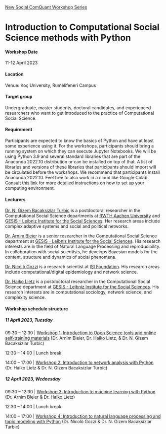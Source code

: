 [New Social ComQuant Workshop Series](https://socialcomquant.ku.edu.tr/intro-to-css-methods-with-python/)

# Introduction to Computational Social Science methods with Python

#### Workshop Date
11-12 April 2023

#### Location
Venue: Koç University, Rumelifeneri Campus

#### Target group
Undergraduate, master students, doctoral candidates, and experienced researchers who want to get introduced to the practice of Computational Social Science.

#### Requirement
Participants are expected to know the basics of Python and have at least some experience using it. For the workshops, participants should bring a running system on which they can execute Jupyter Notebooks. We will be using Python 3.9 and several standard libraries that are part of the Anaconda 2022.10 distribution or can be installed on top of that. A list of libraries and versions of these libraries that participants should import will be circulated before the workshops. We recommend that participants install Anaconda 2022.10. Feel free to also work in a cloud like Google Colab. Consult [this link](https://github.com/gesiscss/css_methods_python/blob/main/a_introduction/1_computing_infrastructure.ipynb) for more detailed instructions on how to set up your computing environment.

#### Lecturers
[Dr. N. Gizem Bacaksizlar Turbic](https://www.gesis.org/en/institute/staff/person/Gizem.BacaksizlarTurbic) is a postdoctoral researcher in the Computational Social Science departments at [RWTH Aachen University](https://cssh.rwth-aachen.de/) and [GESIS - Leibniz Institute for the Social Sciences](https://www.gesis.org/en/institute/departments/computational-social-science). Her research areas include complex adaptive systems and social and political networks.

[Dr. Arnim Bleier](https://www.gesis.org/en/institute/staff/person/arnim.bleier) is a senior researcher in the Computational Social Science department at [GESIS - Leibniz Institute for the Social Sciences](https://www.gesis.org/en/institute/departments/computational-social-science). His research interests are in the field of Natural Language Processing and reproducibility. In collaboration with social scientists, he develops Bayesian models for the content, structure and dynamics of social phenomena.

[Dr. Nicolò Gozzi](https://scholar.google.com/citations?user=bxijW04AAAAJ) is a research scientist at [ISI Foundation](https://www.isi.it/). His research areas include computational/digital epidemiology and network science.

[Dr. Haiko Lietz](https://www.gesis.org/en/institute/staff/person/haiko.lietz) is a postdoctoral researcher in the Computational Social Science department at [GESIS - Leibniz Institute for the Social Sciences](https://www.gesis.org/en/institute/departments/computational-social-science). His research interests are in computational sociology, network science, and complexity science.

#### Workshop schedule structure
##### 11 April 2023, Tuesday
09:30 – 12:30 | [Workshop 1: Introduction to Open Science tools and online self-training materials](https://github.com/socialcomquant/css_methods_python_workshop/tree/main/workshop1) (Dr. Arnim Bleier, Dr. Haiko Lietz, & Dr. N. Gizem Bacaksizlar Turbic)

12:30 – 14:00 | Lunch break

14:00 – 17:00 | [Workshop 2: Introduction to network analysis with Python](https://github.com/socialcomquant/css_methods_python_workshop/tree/main/workshop2) (Dr. Haiko Lietz & Dr. N. Gizem Bacaksizlar Turbic)

##### 12 April 2023, Wednesday
09:30 – 12:30 | [Workshop 3: Introduction to machine learning with Python](https://github.com/socialcomquant/css_methods_python_workshop/tree/main/workshop3) (Dr. Arnim Bleier & Dr. Haiko Lietz)

12:30 – 14:00 | Lunch break

14:00 – 17:00 | [Workshop 4: Introduction to natural language processing and topic modeling with Python](https://github.com/socialcomquant/css_methods_python_workshop/tree/main/workshop4) (Dr. Nicolò Gozzi & Dr. N. Gizem Bacaksizlar Turbic) 
